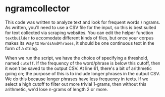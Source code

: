 # ngramcollector

This code was written to analyze text and look for frequent words / ngrams. As written, you'll need to use a CSV file for the input, so this is best suited for text collected via scraping websites. You can edit the helper function ```textbuilder``` to accomodate different kinds of files, but once your corpus makes its way to ```WordsAndPhrases```, it should be one continuous text in the form of a string.

When we run the script, we have the choice of specifying a threshold, named ```cutoff```. If the frequency of the word/phrase is below this cutoff, then it won't be saved to the output CSV. At line 61, there's a bit of arithmetic going on; the purpose of this is to include longer phrases in the output CSV. We do this because longer phrases have less frequency in texts. If we select a high cutoff to filter out more trivial 1-grams, then without this arithmetic, we'd lose n-grams of length 2 or more.
